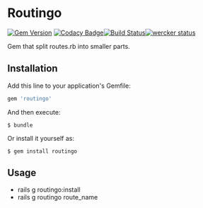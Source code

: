 # Routingo

[![Gem Version](https://badge.fury.io/rb/routingo.svg)](https://badge.fury.io/rb/routingo)
[![Codacy Badge](https://api.codacy.com/project/badge/Grade/ce7bae3716df48de8f98e56cd70cda15)](https://www.codacy.com/app/webguruserbia/routingo?utm_source=github.com&amp;utm_medium=referral&amp;utm_content=popac/routingo&amp;utm_campaign=Badge_Grade)[![Build Status](https://travis-ci.org/popac/routingo.svg?branch=master)](https://travis-ci.org/popac/routingo)[![wercker status](https://app.wercker.com/status/7635ae97e127b9ff8b8c32de4aeec514/s/master "wercker status")](https://app.wercker.com/project/byKey/7635ae97e127b9ff8b8c32de4aeec514)

Gem that split routes.rb into smaller parts.

## Installation

Add this line to your application's Gemfile:

```ruby
gem 'routingo'
```

And then execute:

    $ bundle

Or install it yourself as:

    $ gem install routingo

## Usage

  - rails g routingo:install
  - rails g routingo route_name
